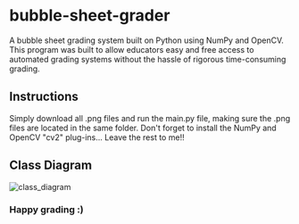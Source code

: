 # bubble-sheet-grader

A bubble sheet grading system built on Python using NumPy and OpenCV.
This program was built to allow educators easy and free access to automated grading systems without the hassle of rigorous time-consuming grading.

## Instructions
Simply download all .png files and run the main.py file, making sure the .png files are located in the same folder. Don't forget to install the NumPy and OpenCV "cv2" plug-ins... Leave the rest to me!!

## Class Diagram
![class_diagram](https://user-images.githubusercontent.com/94556962/166401254-6262ff0d-f7f2-4c41-86b2-b0816a986c35.png)


### Happy grading :)
